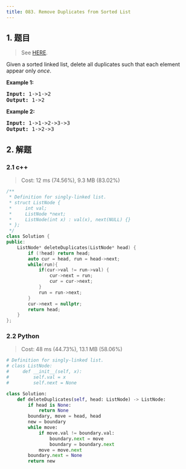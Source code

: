 ```yaml
---
title: 083. Remove Duplicates from Sorted List
---
```


## 1. 题目

> See [HERE](https://leetcode.com/problems/remove-duplicates-from-sorted-list/).

<div><p>Given a sorted linked list, delete all duplicates such that each element appear only <em>once</em>.</p>

<p><strong>Example 1:</strong></p>

<pre><strong>Input:</strong> 1-&gt;1-&gt;2
<strong>Output:</strong> 1-&gt;2
</pre>

<p><strong>Example 2:</strong></p>

<pre><strong>Input:</strong> 1-&gt;1-&gt;2-&gt;3-&gt;3
<strong>Output:</strong> 1-&gt;2-&gt;3
</pre>
</div>

## 2. 解题

### 2.1 c++

> Cost: 12 ms (74.56%), 9.3 MB (83.02%)

```cpp
/**
 * Definition for singly-linked list.
 * struct ListNode {
 *     int val;
 *     ListNode *next;
 *     ListNode(int x) : val(x), next(NULL) {}
 * };
 */
class Solution {
public:
    ListNode* deleteDuplicates(ListNode* head) {
        if (!head) return head;
        auto cur = head, run = head->next;
        while(run){
            if(cur->val != run->val) {
                cur->next = run;
                cur = cur->next;
            }
            run = run->next;
        }
        cur->next = nullptr;
        return head;
    }
};
```

### 2.2 Python

> Cost: 48 ms (44.73%), 13.1 MB (58.06%)

```python
# Definition for singly-linked list.
# class ListNode:
#     def __init__(self, x):
#         self.val = x
#         self.next = None

class Solution:
    def deleteDuplicates(self, head: ListNode) -> ListNode:
        if head is None:
            return None
        boundary, move = head, head
        new = boundary
        while move:
            if move.val != boundary.val:
                boundary.next = move
                boundary = boundary.next
            move = move.next
        boundary.next = None
        return new
```
